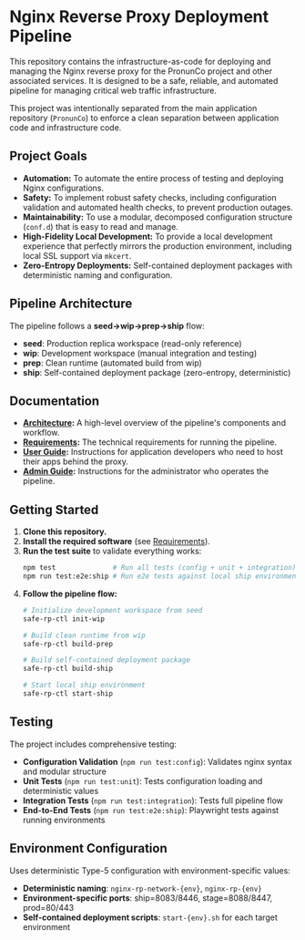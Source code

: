 # Nginx Reverse Proxy Deployment Pipeline

This repository contains the infrastructure-as-code for deploying and managing the Nginx reverse proxy for the PronunCo project and other associated services. It is designed to be a safe, reliable, and automated pipeline for managing critical web traffic infrastructure.

This project was intentionally separated from the main application repository (`PronunCo`) to enforce a clean separation between application code and infrastructure code.

## Project Goals

- **Automation:** To automate the entire process of testing and deploying Nginx configurations.
- **Safety:** To implement robust safety checks, including configuration validation and automated health checks, to prevent production outages.
- **Maintainability:** To use a modular, decomposed configuration structure (`conf.d`) that is easy to read and manage.
- **High-Fidelity Local Development:** To provide a local development experience that perfectly mirrors the production environment, including local SSL support via `mkcert`.
- **Zero-Entropy Deployments:** Self-contained deployment packages with deterministic naming and configuration.

## Pipeline Architecture

The pipeline follows a **seed→wip→prep→ship** flow:

- **seed**: Production replica workspace (read-only reference)
- **wip**: Development workspace (manual integration and testing)  
- **prep**: Clean runtime (automated build from wip)
- **ship**: Self-contained deployment package (zero-entropy, deterministic)

## Documentation

- **[Architecture](./docs/ARCHITECTURE.md):** A high-level overview of the pipeline's components and workflow.
- **[Requirements](./docs/REQUIREMENTS.md):** The technical requirements for running the pipeline.
- **[User Guide](./docs/USER_GUIDE.md):** Instructions for application developers who need to host their apps behind the proxy.
- **[Admin Guide](./docs/ADMIN_GUIDE.md):** Instructions for the administrator who operates the pipeline.

## Getting Started

1. **Clone this repository.**
2. **Install the required software** (see [Requirements](./docs/REQUIREMENTS.md)).
3. **Run the test suite** to validate everything works:
   ```bash
   npm test              # Run all tests (config + unit + integration)
   npm run test:e2e:ship # Run e2e tests against local ship environment
   ```
4. **Follow the pipeline flow:**
   ```bash
   # Initialize development workspace from seed
   safe-rp-ctl init-wip
   
   # Build clean runtime from wip  
   safe-rp-ctl build-prep
   
   # Build self-contained deployment package
   safe-rp-ctl build-ship
   
   # Start local ship environment
   safe-rp-ctl start-ship
   ```

## Testing

The project includes comprehensive testing:

- **Configuration Validation** (`npm run test:config`): Validates nginx syntax and modular structure
- **Unit Tests** (`npm run test:unit`): Tests configuration loading and deterministic values
- **Integration Tests** (`npm run test:integration`): Tests full pipeline flow
- **End-to-End Tests** (`npm run test:e2e:ship`): Playwright tests against running environments

## Environment Configuration

Uses deterministic Type-5 configuration with environment-specific values:
- **Deterministic naming**: `nginx-rp-network-{env}`, `nginx-rp-{env}` 
- **Environment-specific ports**: ship=8083/8446, stage=8088/8447, prod=80/443
- **Self-contained deployment scripts**: `start-{env}.sh` for each target environment
